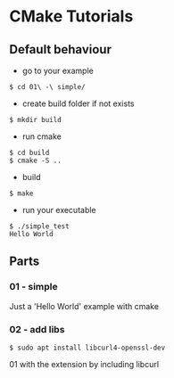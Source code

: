# CMake Tutorials


## Default behaviour

  * go to your example
```
$ cd 01\ -\ simple/
```
  * create build folder if not exists
```
$ mkdir build
```
  * run cmake
```
$ cd build
$ cmake -S ..
```
  * build
```
$ make
```
  * run your executable
```
$ ./simple_test 
Hello World
```

## Parts

### 01 - simple

Just a 'Hello World' example with cmake

### 02 - add libs

```
$ sudo apt install libcurl4-openssl-dev
```

01 with the extension by including libcurl

